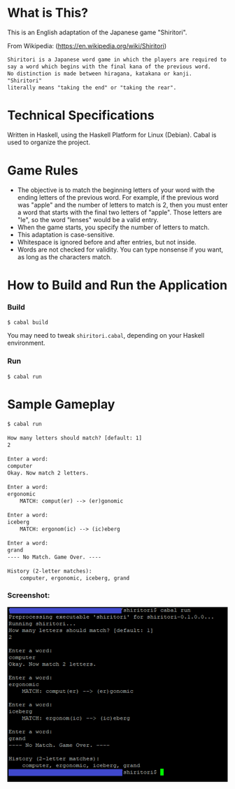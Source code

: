 
# What is This?

This is an English adaptation of the Japanese game "Shiritori".

From Wikipedia: (https://en.wikipedia.org/wiki/Shiritori)

    Shiritori is a Japanese word game in which the players are required to
    say a word which begins with the final kana of the previous word.
    No distinction is made between hiragana, katakana or kanji. "Shiritori"
    literally means "taking the end" or "taking the rear".


# Technical Specifications

Written in Haskell, using the Haskell Platform for Linux (Debian).
Cabal is used to organize the project.

# Game Rules

* The objective is to match the beginning letters of your word with the ending
    letters of the previous word. For example, if the previous word was "apple"
    and the number of letters to match is 2, then you must enter a word that
    starts with the final two letters of "apple". Those letters are "le", so
    the word "lenses" would be a valid entry.
* When the game starts, you specify the number of letters to match.
* This adaptation is case-sensitive.
* Whitespace is ignored before and after entries, but not inside.
* Words are not checked for validity. You can type nonsense if you want,
    as long as the characters match.

# How to Build and Run the Application

### Build

    $ cabal build

You may need to tweak `shiritori.cabal`, depending on your Haskell
environment.

### Run

    $ cabal run

# Sample Gameplay

    $ cabal run

    How many letters should match? [default: 1]
    2

    Enter a word:
    computer
    Okay. Now match 2 letters.

    Enter a word:
    ergonomic
        MATCH: comput(er) --> (er)gonomic

    Enter a word:
    iceberg
        MATCH: ergonom(ic) --> (ic)eberg

    Enter a word:
    grand
    ---- No Match. Game Over. ----

    History (2-letter matches):
        computer, ergonomic, iceberg, grand

### Screenshot:

![Sample gameplay screenshot](sample_gameplay.png)
